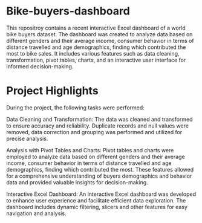 # Bike-buyers-dashboard
This repositroy contains a recent interactive Excel dashboard of a world bike buyers dataset.  The dashboard was created to analyze data based on different genders and their average income, consumer behavior in terms of distance travelled and age demographics, finding which contributed the most to bike sales. It includes various features such as data cleaning, transformation, pivot tables, charts, and an interactive user interface for informed decision-making.
# Project Highlights
During the project, the following tasks were performed:

Data Cleaning and Transformation: The data was cleaned and transformed to ensure accuracy and reliability. Duplicate records and null values were removed, data correction and grouping was performed and utilized for precise analysis.

Analysis with Pivot Tables and Charts: Pivot tables and charts were employed to analyze data based on different genders and their average income, consumer behavior in terms of distance travelled and age demographics, finding which contributed the most. These features allowed for a comprehensive understanding of buyers demographics and behavior data and provided valuable insights for decision-making.

Interactive Excel Dashboard: An interactive Excel dashboard was developed to enhance user experience and facilitate efficient data exploration. The dashboard includes dynamic filtering, slicers and other features for easy navigation and analysis.
